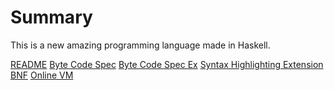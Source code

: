 # Summary

This is a new amazing programming language
made in Haskell.

[README](README.md)
[Byte Code Spec](ByteCodeSpec.md)
[Byte Code Spec Ex](ByteCodeSpecEx.md)
[Syntax Highlighting Extension](SyntaxHighlighting.md)
[BNF](BNF.md)
[Online VM](OnlineVM.md)
